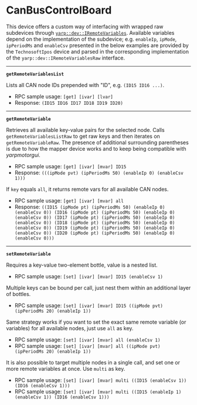# CanBusControlBoard

This device offers a custom way of interfacing with wrapped raw subdevices through [`yarp::dev::IRemoteVariables`](http://www.yarp.it/devel/classyarp_1_1dev_1_1IRemoteVariables.html). Available variables depend on the implementation of the subdevice; e.g. `enableIp`, `ipMode`, `ipPeriodMs` and `enableCsv` presented in the below examples are provided by the `TechnosoftIpos` device and parsed in the corresponding implementation of the `yarp::dev::IRemoteVariablesRaw` interface.

---

**`getRemoteVariablesList`**

Lists all CAN node IDs prepended with "ID", e.g. `(ID15 ID16 ...)`.

* RPC sample usage: `[get] [ivar] [lvar]`
* Response: `(ID15 ID16 ID17 ID18 ID19 ID20)`

---

**`getRemoteVariable`**

Retrieves all available key-value pairs for the selected node. Calls `getRemoteVariablesListRaw` to get raw keys and then iterates on `getRemoteVariableRaw`. The presence of additional surrounding parentheses is due to how the mapper device works and to keep being compatible
with *yarpmotorgui*.

* RPC sample usage: `[get] [ivar] [mvar] ID15`
* Response: `(((ipMode pvt) (ipPeriodMs 50) (enableIp 0) (enableCsv 1)))`

If `key` equals `all`, it returns remote vars for all available CAN nodes.

* RPC sample usage: `[get] [ivar] [mvar] all`
* Response: `((ID15 (ipMode pt) (ipPeriodMs 50) (enableIp 0) (enableCsv 0)) (ID16 (ipMode pt) (ipPeriodMs 50) (enableIp 0) (enableCsv 0)) (ID17 (ipMode pt) (ipPeriodMs 50) (enableIp 0) (enableCsv 0)) (ID18 (ipMode pt) (ipPeriodMs 50) (enableIp 0) (enableCsv 0)) (ID19 (ipMode pt) (ipPeriodMs 50) (enableIp 0) (enableCsv 0)) (ID20 (ipMode pt) (ipPeriodMs 50) (enableIp 0) (enableCsv 0)))`

---

**`setRemoteVariable`**

Requires a key-value two-element bottle, value is a nested list.

* RPC sample usage: `[set] [ivar] [mvar] ID15 (enableCsv 1)`

Multiple keys can be bound per call, just nest them within an additional layer of bottles.

* RPC sample usage: `[set] [ivar] [mvar] ID15 ((ipMode pvt) (ipPeriodMs 20) (enableIp 1))`

Same strategy works if you want to set the exact same remote variable (or variables) for all available nodes, just use `all` as key.

* RPC sample usage: `[set] [ivar] [mvar] all (enableCsv 1)`
* RPC sample usage: `[set] [ivar] [mvar] all ((ipMode pvt) (ipPeriodMs 20) (enableIp 1))`

It is also possible to target multiple nodes in a single call, and set one or more remote variables at once. Use `multi` as key.

* RPC sample usage: `[set] [ivar] [mvar] multi ((ID15 (enableCsv 1)) (ID16 (enableCsv 1)))`
* RPC sample usage: `[set] [ivar] [mvar] multi ((ID15 (enableIp 1) (enableCsv 1)) (ID16 (enableCsv 1)))`
